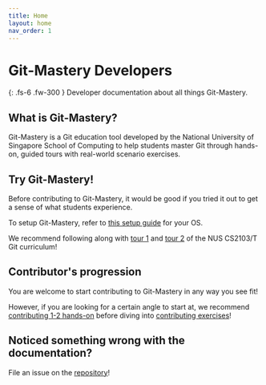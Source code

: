 ```yaml
---
title: Home
layout: home
nav_order: 1
---
```


# Git-Mastery Developers

{: .fs-6 .fw-300 }
Developer documentation about all things Git-Mastery.

## What is Git-Mastery?

Git-Mastery is a Git education tool developed by the National University of Singapore School of Computing to help students master Git through hands-on, guided tours with real-world scenario exercises.

## Try Git-Mastery!

Before contributing to Git-Mastery, it would be good if you tried it out to get a sense of what students experience.

To setup Git-Mastery, refer to [this setup guide](https://git-mastery.github.io/app) for your OS.

We recommend following along with [tour 1](https://nus-cs2103-ay2526s1.github.io/website/book/gitAndGithub/trail/recordingFolderHistory/index.html) and [tour 2](https://nus-cs2103-ay2526s1.github.io/website/book/gitAndGithub/trail/backingUpOnCloud/) of the NUS CS2103/T Git curriculum!

## Contributor's progression

You are welcome to start contributing to Git-Mastery in any way you see fit! 

However, if you are looking for a certain angle to start at, we recommend [contributing 1-2 hands-on](/developers/docs/contributing/hands-on) before diving into [contributing exercises](/developers/docs/contributing/exercise)!

## Noticed something wrong with the documentation?

File an issue on the [repository](https://github.com/git-mastery/developers/issues/new)!
